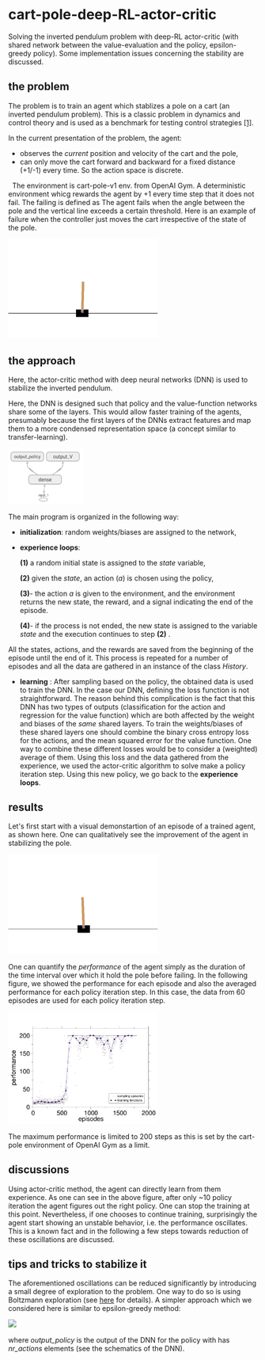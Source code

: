 # cart-pole-deep-RL-actor-critic
Solving the inverted pendulum problem with deep-RL actor-critic (with shared network between the value-evaluation and the policy, epsilon-greedy policy). Some implementation issues concerning the stability are discussed. 

## the problem

The problem is to train an agent which stablizes a pole on a cart (an inverted pendulum problem). This is a classic problem in dynamics and control theory and is used as a benchmark for testing control strategies [[1]](https://en.wikipedia.org/wiki/Inverted_pendulum#:~:text=An%20inverted%20pendulum%20is%20a,additional%20help%20will%20fall%20over).

In the current presentation of the problem, the agent:
- observes the *current* position and velocity of the cart and the pole, 
- can only move the cart forward and backward for a fixed distance (+1/-1) every time. So the action space is discrete.


 
The environment is cart-pole-v1 env. from OpenAI Gym. A deterministic environment whicg rewards the agent by +1 every time step that it does not fail. The failing is defined as The agent fails when the angle between the pole and the vertical line exceeds a certain threshold. Here is an example of failure when the controller just moves the cart irrespective of the state of the pole.


<img src="./performance-and-animations/animations/not-trained/animation.gif" width="60%">


## the approach

Here, the actor-critic method with deep neural networks (DNN) is used to stabilize the inverted pendulum.

Here, the DNN is designed such that policy and the value-function networks share some of the layers. This would allow faster training of the agents, presumably because the first layers of the DNNs extract features and map them to a more condensed representation space (a concept similar to transfer-learning). 

<img src="./statics/without-epsilon-layer.png" width="30%">

The main program is organized in the following way:
* **initialization**: random weights/biases are assigned to the network, 
* **experience loops**: 

  **(1)** a random initial state is assigned to the *state* variable,

  **(2)** given the *state*, an action (*a*) is chosen using the policy,

  **(3)**- the action *a* is given to the environment, and the environment returns the new state, the reward, and a signal indicating the end of the episode.
  
  **(4)**- if the process is not ended, the new state is assigned to the variable *state* and the execution continues to step **(2)** . 

All the states, actions, and the rewards are saved from the beginning of the episode until the end of it. This process is repeated for a number of episodes and all the data are gathered in an instance of the class *History*.

* **learning** : After sampling based on the policy, the obtained data is used to train the DNN. In the case our DNN, defining the loss function is not straightforward. The reason behind this complication is the fact that this DNN has two types of outputs (classification for the action and regression for the value function) which are both affected by the weight and biases of the *same* shared layers. To train the weights/biases of these shared layers one should combine the binary cross entropy loss for the actions, and the mean squared error for the value function. One way to combine these different losses would be to consider a (weighted) average of them. Using this loss and the data gathered from the experience, we used the actor-critic algorithm to solve make a policy iteration step. Using this new policy, we go back to the **experience loops**.


## results

Let's first start with a visual demonstartion of an episode of a trained agent, as shown here. One can qualitatively see the improvement of the agent in stabilizing the pole.

<img src="./performance-and-animations/animations/trained/animation.gif" width="60%">


One can quantify the *performance* of the agent simply as the duration of the time interval over which it hold the pole before failing. In the following figure, we showed the performance for each episode and also the averaged performance for each policy iteration step. In this case, the data from 60 episodes are used for each policy iteration step.

<img src="./performance-and-animations/results.png" width="60%">

The maximum performance is limited to 200 steps as this is set by the cart-pole environment of OpenAI Gym as a limit.

## discussions

Using actor-critic method, the agent can directly learn from them experience. As one can see in the above figure, after only ~10 policy iteration the agent figures out the right policy. One can stop the training at this point. Nevertheless, if one chooses to continue training, surprisingly the agent start showing an unstable behavior, i.e. the performance oscillates. This is a known fact and in the following a few steps towards reduction of these oscillations are discussed. 

## tips and tricks to stabilize it 

The aforementioned oscillations can be reduced significantly by introducing a small degree of exploration to the problem. One way to do so is using Boltzmann exploration (see [here](https://arxiv.org/abs/1705.10257) for details). A simpler approach which we considered here is similar to epsilon-greedy method:


<img src="https://latex.codecogs.com/gif.latex?\mathrm{output\_policy}=\frac{\mathrm{output\_policy}+\epsilon}{1+\epsilon~~\mathrm{nr\_actions}}" /> 

where *output_policy* is the output of the DNN for the policy with has *nr_actions* elements (see the schematics of the DNN).
